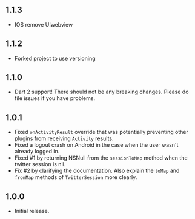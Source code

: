 ## 1.1.3

* IOS remove UIwebview

## 1.1.2

* Forked project to use versioning 

## 1.1.0

* Dart 2 support! There should not be any breaking changes. Please do file issues if you have problems.

## 1.0.1

* Fixed `onActivityResult` override that was potentially preventing other plugins from receiving `Activity` results.
* Fixed a logout crash on Android in the case when the user wasn't already logged in.
* Fixed #1 by returning NSNull from the `sessionToMap` method when the twitter session is nil.
* Fix #2 by clarifying the documentation. Also explain the `toMap` and `fromMap` methods of `TwitterSession` more clearly.

## 1.0.0

* Initial release.
